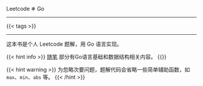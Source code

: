 Leetcode ❄︎ Go

---

{{< tags >}}

---

这本书是个人 Leetcode 题解，用 Go 语言实现。

{{< hint info >}}
[随笔](docs/essay) 部分有Go语言基础和数据结构相关内容。
{{</hint>}}

{{< hint warning >}}
为忽略次要问题，题解代码会省略一些简单辅助函数，如 `max`、`min`、`abs` 等。
{{< /hint >}}